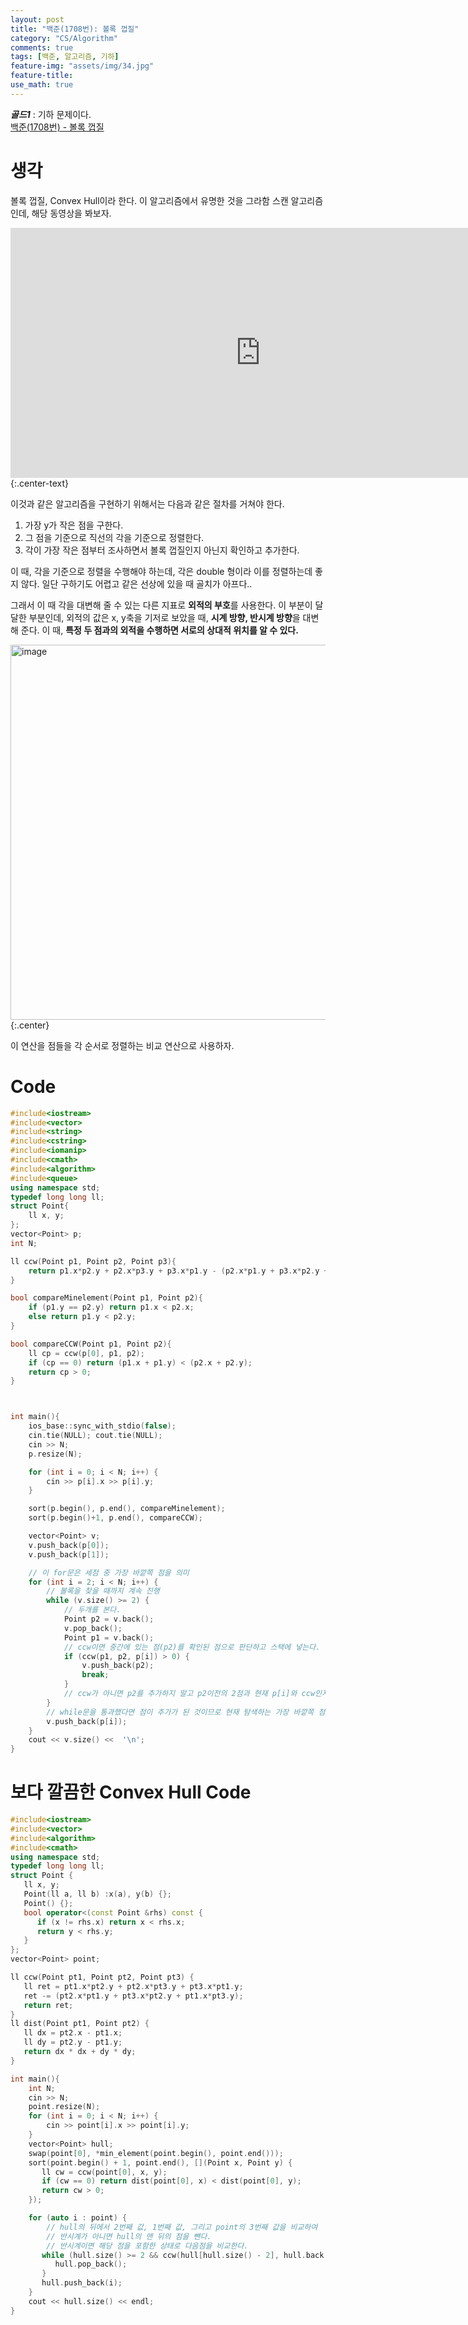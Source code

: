 ```yaml
---
layout: post
title: "백준(1708번): 볼록 껍질"
category: "CS/Algorithm"
comments: true
tags: [백준, 알고리즘, 기하]
feature-img: "assets/img/34.jpg"
feature-title:
use_math: true
---
```


**_골드1_** : 기하 문제이다.  
[백준(1708번) - 볼록 껍질](https://www.acmicpc.net/problem/1708)

# 생각

볼록 껍질, Convex Hull이라 한다. 이 알고리즘에서 유명한 것을 그라함 스캔 알고리즘인데, 해당 동영상을 봐보자.

<iframe width="800" height="400" class="embed-container" src="https://www.youtube.com/embed/Ps1idzOx6LA" frameborder="0" allowfullscreen></iframe>{:.center-text}

이것과 같은 알고리즘을 구현하기 위해서는 다음과 같은 절차를 거쳐야 한다.

1. 가장 y가 작은 점을 구한다.
2. 그 점을 기준으로 직선의 각을 기준으로 정렬한다.
3. 각이 가장 작은 점부터 조사하면서 볼록 껍질인지 아닌지 확인하고 추가한다.

이 때, 각을 기준으로 정렬을 수행해야 하는데, 각은 double 형이라 이를 정렬하는데 좋지 않다. 일단 구하기도 어렵고 같은 선상에 있을 때 골치가 아프다..

그래서 이 때 각을 대변해 줄 수 있는 다른 지표로 **외적의 부호**를 사용한다. 이 부분이 달달한 부분인데, 외적의 값은 x, y축을 기저로 보았을 때, **시계 방향, 반시계 방향**을 대변해 준다. 이 때, **특정 두 점과의 외적을 수행하면 서로의 상대적 위치를 알 수 있다.**

<img width="600" alt="image" src="https://user-images.githubusercontent.com/37871541/79707720-5bb04380-82f8-11ea-9c55-86fbeeccb558.png">{:.center}

이 연산을 점들을 각 순서로 정렬하는 비교 연산으로 사용하자.

# Code

```c++
#include<iostream>
#include<vector>
#include<string>
#include<cstring>
#include<iomanip>
#include<cmath>
#include<algorithm>
#include<queue>
using namespace std;
typedef long long ll;
struct Point{
    ll x, y;
};
vector<Point> p;
int N;

ll ccw(Point p1, Point p2, Point p3){
    return p1.x*p2.y + p2.x*p3.y + p3.x*p1.y - (p2.x*p1.y + p3.x*p2.y + p1.x*p3.y);
}

bool compareMinelement(Point p1, Point p2){
    if (p1.y == p2.y) return p1.x < p2.x;
    else return p1.y < p2.y;
}

bool compareCCW(Point p1, Point p2){
    ll cp = ccw(p[0], p1, p2);
    if (cp == 0) return (p1.x + p1.y) < (p2.x + p2.y);
    return cp > 0;
}



int main(){
    ios_base::sync_with_stdio(false);
    cin.tie(NULL); cout.tie(NULL);
    cin >> N;
    p.resize(N);

    for (int i = 0; i < N; i++) {
        cin >> p[i].x >> p[i].y;
    }

    sort(p.begin(), p.end(), compareMinelement);
    sort(p.begin()+1, p.end(), compareCCW);

    vector<Point> v;
    v.push_back(p[0]);
    v.push_back(p[1]);

    // 이 for문은 세점 중 가장 바깥쪽 점을 의미
    for (int i = 2; i < N; i++) {
        // 볼록을 찾을 때까지 계속 진행
        while (v.size() >= 2) {
            // 두개를 본다.
            Point p2 = v.back();
            v.pop_back();
            Point p1 = v.back();
            // ccw이면 중간에 있는 점(p2)를 확인된 점으로 판단하고 스택에 넣는다.
            if (ccw(p1, p2, p[i]) > 0) {
                v.push_back(p2);
                break;
            }
            // ccw가 아니면 p2를 추가하지 말고 p2이전의 2점과 현재 p[i]와 ccw인지 비교한다. (처음으로 돌아간다)
        }
        // while문을 통과했다면 점이 추가가 된 것이므로 현재 탐색하는 가장 바깥쪽 점도 넣어준다.
        v.push_back(p[i]);
    }
    cout << v.size() <<  '\n';
}
```

# 보다 깔끔한 Convex Hull Code

```c++
#include<iostream>
#include<vector>
#include<algorithm>
#include<cmath>
using namespace std;
typedef long long ll;
struct Point {
   ll x, y;
   Point(ll a, ll b) :x(a), y(b) {};
   Point() {};
   bool operator<(const Point &rhs) const {
      if (x != rhs.x) return x < rhs.x;
      return y < rhs.y;
   }
};
vector<Point> point;

ll ccw(Point pt1, Point pt2, Point pt3) {
   ll ret = pt1.x*pt2.y + pt2.x*pt3.y + pt3.x*pt1.y;
   ret -= (pt2.x*pt1.y + pt3.x*pt2.y + pt1.x*pt3.y);
   return ret;
}
ll dist(Point pt1, Point pt2) {
   ll dx = pt2.x - pt1.x;
   ll dy = pt2.y - pt1.y;
   return dx * dx + dy * dy;
}

int main(){
    int N;
    cin >> N;
    point.resize(N);
    for (int i = 0; i < N; i++) {
        cin >> point[i].x >> point[i].y;
    }
    vector<Point> hull;
    swap(point[0], *min_element(point.begin(), point.end()));
    sort(point.begin() + 1, point.end(), [](Point x, Point y) {
       ll cw = ccw(point[0], x, y);
       if (cw == 0) return dist(point[0], x) < dist(point[0], y);
       return cw > 0;
    });

    for (auto i : point) {
        // hull의 뒤에서 2번째 값, 1번째 값, 그리고 point의 3번째 값을 비교하여
        // 반시계가 아니면 hull의 맨 뒤의 점을 뺀다.
        // 반시계이면 해당 점을 포함한 상태로 다음점을 비교한다.
       while (hull.size() >= 2 && ccw(hull[hull.size() - 2], hull.back(), i) <= 0) {
          hull.pop_back();
       }
       hull.push_back(i);
    }
    cout << hull.size() << endl;
}
```
